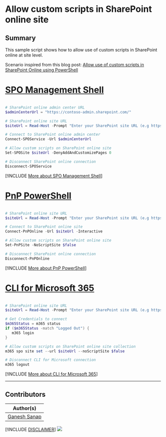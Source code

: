 

# Allow custom scripts in SharePoint online site

## Summary

This sample script shows how to allow use of custom scripts in SharePoint online at site level.

Scenario inspired from this blog post: [Allow use of custom scripts in SharePoint Online using PowerShell](https://ganeshsanapblogs.wordpress.com/2023/05/18/allow-use-of-custom-scripts-in-sharepoint-online-using-powershell/)

# [SPO Management Shell](#tab/spoms-ps)

```powershell

# SharePoint online admin center URL
$adminCenterUrl = "https://contoso-admin.sharepoint.com/"

# SharePoint online site URL
$siteUrl = Read-Host -Prompt "Enter your SharePoint site URL (e.g https://contoso.sharepoint.com/sites/SPConnect)"

# Connect to SharePoint online admin center
Connect-SPOService -Url $adminCenterUrl

# Allow custom scripts on SharePoint online site
Set-SPOSite $siteUrl -DenyAddAndCustomizePages 0

# Disconnect SharePoint online connection
Disconnect-SPOService

```

[!INCLUDE [More about SPO Management Shell](../../docfx/includes/MORE-SPOMS.md)]

# [PnP PowerShell](#tab/pnpps)

```powershell

# SharePoint online site URL
$siteUrl = Read-Host -Prompt "Enter your SharePoint site URL (e.g https://contoso.sharepoint.com/sites/SPConnect)"

# Connect to SharePoint online site
Connect-PnPOnline -Url $siteUrl -Interactive

# Allow custom scripts on SharePoint online site
Set-PnPSite -NoScriptSite $false

# Disconnect SharePoint online connection
Disconnect-PnPOnline

```

[!INCLUDE [More about PnP PowerShell](../../docfx/includes/MORE-PNPPS.md)]

# [CLI for Microsoft 365](#tab/cli-m365-ps)

```powershell

# SharePoint online site URL
$siteUrl = Read-Host -Prompt "Enter your SharePoint site URL (e.g https://contoso.sharepoint.com/sites/SPConnect)"

# Get Credentials to connect
$m365Status = m365 status
if ($m365Status -match "Logged Out") {
   m365 login
}

# Allow custom scripts on SharePoint online site collection
m365 spo site set --url $siteUrl --noScriptSite $false

# Disconnect CLI for Microsoft connection
m365 logout

```

[!INCLUDE [More about CLI for Microsoft 365](../../docfx/includes/MORE-CLIM365.md)]

***

## Contributors

| Author(s) |
|-----------|
| [Ganesh Sanap](https://ganeshsanapblogs.wordpress.com/about) |

[!INCLUDE [DISCLAIMER](../../docfx/includes/DISCLAIMER.md)]
<img src="https://m365-visitor-stats.azurewebsites.net/script-samples/scripts/spo-allow-custom-scripts" aria-hidden="true" />
